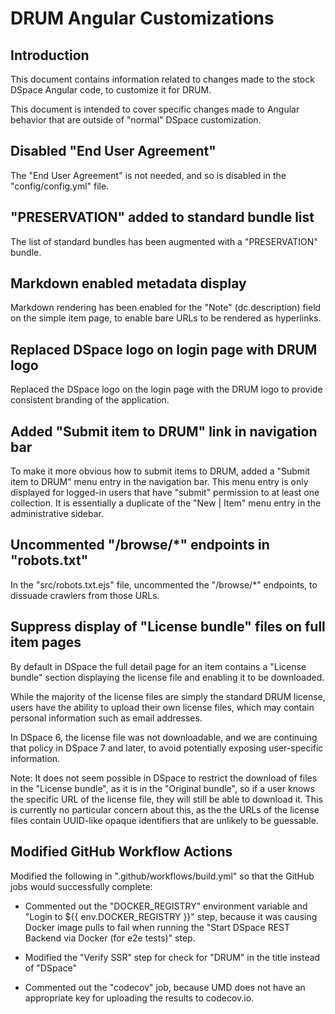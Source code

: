 # DRUM Angular Customizations

## Introduction

This document contains information related to changes made to the stock DSpace
Angular code, to customize it for DRUM.

This document is intended to cover specific changes made to Angular behavior
that are outside of "normal" DSpace customization.

## Disabled "End User Agreement"

The "End User Agreement" is not needed, and so is disabled in the
"config/config.yml" file.

## "PRESERVATION" added to standard bundle list

The list of standard bundles has been augmented with a "PRESERVATION" bundle.

## Markdown enabled metadata display

Markdown rendering has been enabled for the "Note" (dc.description) field
on the simple item page, to enable bare URLs to be rendered as hyperlinks.

## Replaced DSpace logo on login page with DRUM logo

Replaced the DSpace logo on the login page with the DRUM logo to provide
consistent branding of the application.

## Added "Submit item to DRUM" link in navigation bar

To make it more obvious how to submit items to DRUM, added a
"Submit item to DRUM" menu entry in the navigation bar. This menu entry is only
displayed for logged-in users that have "submit" permission to at least one
collection. It is essentially a duplicate of the "New | Item" menu
entry in the administrative sidebar.

## Uncommented "/browse/*" endpoints in "robots.txt"

In the "src/robots.txt.ejs" file, uncommented the "/browse/*" endpoints, to
dissuade crawlers from those URLs.

## Suppress display of "License bundle" files on full item pages

By default in DSpace the full detail page for an item contains a
"License bundle" section displaying the license file and enabling it to be
downloaded.

While the majority of the license files are simply the standard DRUM license,
users have the ability to upload their own license files, which may contain
personal information such as email addresses.

In DSpace 6, the license file was not downloadable, and we are continuing that
policy in DSpace 7 and later, to avoid potentially exposing user-specific
information.

Note: It does not seem possible in DSpace to restrict the download of files in
the "License bundle", as it is in the "Original bundle", so if a user knows the
specific URL of the license file, they will still be able to download it. This
is currently no particular concern about this, as the the URLs of the license
files contain UUID-like opaque identifiers that are unlikely to be guessable.

## Modified GitHub Workflow Actions

Modified the following in ".github/workflows/build.yml" so that the GitHub jobs
would successfully complete:

* Commented out the "DOCKER_REGISTRY" environment variable and
  "Login to ${{ env.DOCKER_REGISTRY }}" step, because it was causing Docker
  image pulls to fail when running the
  "Start DSpace REST Backend via Docker (for e2e tests)" step.

* Modified the "Verify SSR" step for check for "DRUM" in the title instead of
  "DSpace"

* Commented out the "codecov" job, because UMD does not have an appropriate key
  for uploading the results to codecov.io.
